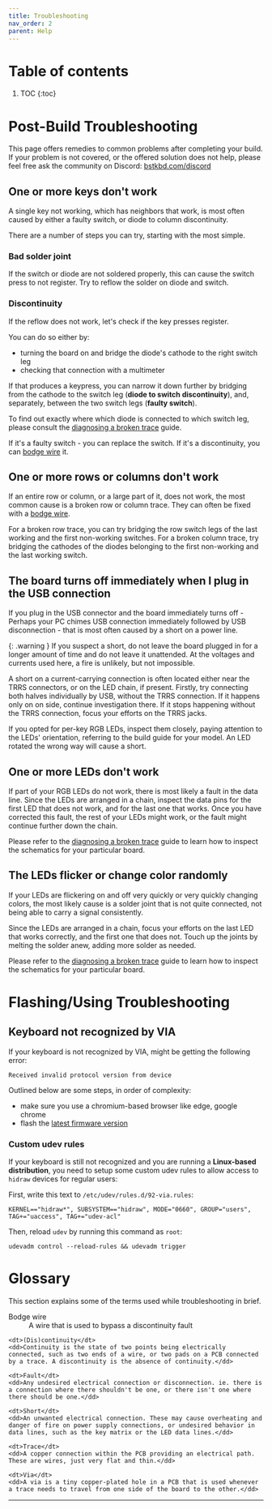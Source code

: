 ```yaml
---
title: Troubleshooting
nav_order: 2
parent: Help
---
```


# Table of contents

1. TOC
{:toc}

# Post-Build Troubleshooting

This page offers remedies to common problems after completing your build. If your problem is not covered, or the offered solution does not help, please feel free ask the community on Discord: [bstkbd.com/discord][discord]

## One or more keys don't work

A single key not working, which has neighbors that work, is most often caused by either a faulty switch, or diode to column discontinuity. 

There are a number of steps you can try, starting with the most simple.

### Bad solder joint

If the switch or diode are not soldered properly, this can cause the switch press to not register.
Try to reflow the solder on diode and switch.

### Discontinuity

If the reflow does not work, let's check if the key presses register.

You can do so either by:

- turning the board on and bridge the diode's cathode to the right switch leg
- checking that connection with a multimeter

If that produces a keypress, you can narrow it down further by bridging from the cathode to the switch leg (**diode to switch discontinuity**), and, separately, between the two switch legs (**faulty switch**).

To find out exactly where which diode is connected to which switch leg, please consult the [diagnosing a broken trace](./diagnose_broken_trace.html#inspect-the-schematics) guide.

If it's a faulty switch - you can replace the switch. If it's a discontinuity, you can [bodge wire][Bodge wire] it.

## One or more rows or columns don't work

If an entire row or column, or a large part of it, does not work, the most common cause is a broken row or column trace. They can often be fixed with a [bodge wire][Bodge wire].

For a broken row trace, you can try bridging the row switch legs of the last working and the first non-working switches. For a broken column trace, try bridging the cathodes of the diodes belonging to the first non-working and the last working switch.

## The board turns off immediately when I plug in the USB connection

If you plug in the USB connector and the board immediately turns off - Perhaps your PC chimes USB connection immediately followed by USB disconnection - that is most often caused by a short on a power line.

{: .warning }
If you suspect a short, do not leave the board plugged in for a longer amount of time and do not leave it unattended. At the voltages and currents used here, a fire is unlikely, but not impossible.

A short on a current-carrying connection is often located either near the TRRS connectors, or on the LED chain, if present. Firstly, try connecting both halves individually by USB, without the TRRS connection. If it happens only on on side, continue investigation there. If it stops happening without the TRRS connection, focus your efforts on the TRRS jacks.

If you opted for per-key RGB LEDs, inspect them closely, paying attention to the LEDs' orientation, referring to the build guide for your model. An LED rotated the wrong way will cause a short.

## One or more LEDs don't work

If part of your RGB LEDs do not work, there is most likely a fault in the data line. Since the LEDs are arranged in a chain, inspect the data pins for the first LED that does not work, and for the last one that works. Once you have corrected this fault, the rest of your LEDs might work, or the fault might continue further down the chain.

Please refer to the [diagnosing a broken trace](./diagnose_broken_trace.html#inspect-the-schematics) guide to learn how to inspect the schematics for your particular board.

## The LEDs flicker or change color randomly

If your LEDs are flickering on and off very quickly or very quickly changing colors, the most likely cause is a solder joint that is not quite connected, not being able to carry a signal consistently.

Since the LEDs are arranged in a chain, focus your efforts on the last LED that works correctly, and the first one that does not. Touch up the joints by melting the solder anew, adding more solder as needed.

Please refer to the [diagnosing a broken trace](./diagnose_broken_trace.html#inspect-the-schematics) guide to learn how to inspect the schematics for your particular board.

# Flashing/Using Troubleshooting

## Keyboard not recognized by VIA

If your keyboard is not recognized by VIA, might be getting the following error:

```
Received invalid protocol version from device
```

Outlined below are some steps, in order of complexity:
- make sure you use a chromium-based browser like edge, google chrome
- flash the [latest firmware version](https://github.com/Bastardkb/qmk_userspace/releases/latest)

### Custom udev rules

If your keyboard is still not recognized and you are running a **Linux-based distribution**, you need to setup some custom udev rules to allow access to `hidraw` devices for regular users:

First, write this text to `/etc/udev/rules.d/92-via.rules`:

```
KERNEL=="hidraw*", SUBSYSTEM=="hidraw", MODE="0660", GROUP="users", TAG+="uaccess", TAG+="udev-acl"
```

Then, reload `udev` by running this command as `root`:

```
udevadm control --reload-rules && udevadm trigger
```

# Glossary

This section explains some of the terms used while troubleshooting in brief.
<dl>
    <dt>Bodge wire</dt>
    <dd>A wire that is used to bypass a discontinuity fault</dd>

    <dt>(Dis)continuity</dt>
    <dd>Continuity is the state of two points being electrically connected, such as two ends of a wire, or two pads on a PCB connected by a trace. A discontinuity is the absence of continuity.</dd>
    
    <dt>Fault</dt>
    <dd>Any undesired electrical connection or disconnection. ie. there is a connection where there shouldn't be one, or there isn't one where there should be one.</dd>
    
    <dt>Short</dt>
    <dd>An unwanted electrical connection. These may cause overheating and danger of fire on power supply connections, or undesired behavior in data lines, such as the key matrix or the LED data lines.</dd>
    
    <dt>Trace</dt>
    <dd>A copper connection within the PCB providing an electrical path. These are wires, just very flat and thin.</dd>
    
    <dt>Via</dt>
    <dd>A via is a tiny copper-plated hole in a PCB that is used whenever a trace needs to travel from one side of the board to the other.</dd>
</dl>

----

[Bodge wire]: {{site.baseurl}}/help/bodge_wiring.html
[discord]: https://www.bstkbd.com/discord

